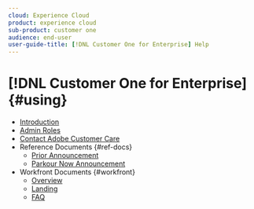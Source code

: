 ```yaml
---
cloud: Experience Cloud
product: experience cloud
sub-product: customer one
audience: end-user
user-guide-title: [!DNL Customer One for Enterprise] Help
---
```


# [!DNL Customer One for Enterprise] {#using}

+ [Introduction](home.md)
+ [Admin Roles](admin-roles.md)
+ [Contact Adobe Customer Care](customer-care.md)
+ Reference Documents {#ref-docs}
  + [Prior Announcement](intro-customer-support.md)
  + [Parkour Now Announcement](parkour-now.md)
+ Workfront Documents {#workfront}
  + [Overview](overview.md)
  + [Landing](landing.md)
  + [FAQ](faq.md)
